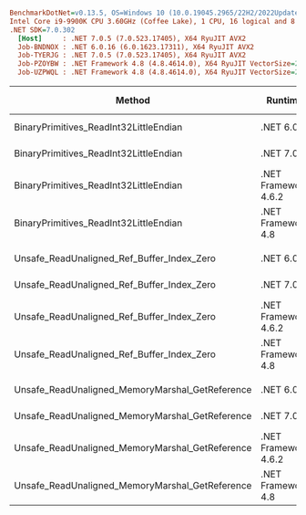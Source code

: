 ``` ini

BenchmarkDotNet=v0.13.5, OS=Windows 10 (10.0.19045.2965/22H2/2022Update)
Intel Core i9-9900K CPU 3.60GHz (Coffee Lake), 1 CPU, 16 logical and 8 physical cores
.NET SDK=7.0.302
  [Host]     : .NET 7.0.5 (7.0.523.17405), X64 RyuJIT AVX2
  Job-BNDNOX : .NET 6.0.16 (6.0.1623.17311), X64 RyuJIT AVX2
  Job-TYERJG : .NET 7.0.5 (7.0.523.17405), X64 RyuJIT AVX2
  Job-PZOYBW : .NET Framework 4.8 (4.8.4614.0), X64 RyuJIT VectorSize=256
  Job-UZPWQL : .NET Framework 4.8 (4.8.4614.0), X64 RyuJIT VectorSize=256


```
|                                          Method |              Runtime |      Mean |     Error |    StdDev |    Median | Ratio | RatioSD | Code Size | Allocated | Alloc Ratio |
|------------------------------------------------ |--------------------- |----------:|----------:|----------:|----------:|------:|--------:|----------:|----------:|------------:|
|          BinaryPrimitives_ReadInt32LittleEndian |             .NET 6.0 | 0.0255 ns | 0.0213 ns | 0.0325 ns | 0.0106 ns | 0.003 |    0.00 |      49 B |         - |          NA |
|          BinaryPrimitives_ReadInt32LittleEndian |             .NET 7.0 | 0.0044 ns | 0.0106 ns | 0.0109 ns | 0.0000 ns | 0.000 |    0.00 |      50 B |         - |          NA |
|          BinaryPrimitives_ReadInt32LittleEndian | .NET Framework 4.6.2 | 9.4310 ns | 0.2160 ns | 0.2312 ns | 9.4314 ns | 1.000 |    0.00 |     173 B |         - |          NA |
|          BinaryPrimitives_ReadInt32LittleEndian |   .NET Framework 4.8 | 9.6285 ns | 0.2170 ns | 0.2583 ns | 9.5827 ns | 1.023 |    0.03 |     173 B |         - |          NA |
|                                                 |                      |           |           |           |           |       |         |           |           |             |
|      Unsafe_ReadUnaligned_Ref_Buffer_Index_Zero |             .NET 6.0 | 0.2534 ns | 0.0262 ns | 0.0232 ns | 0.2558 ns |  3.03 |    0.99 |      31 B |         - |          NA |
|      Unsafe_ReadUnaligned_Ref_Buffer_Index_Zero |             .NET 7.0 | 0.0324 ns | 0.0237 ns | 0.0434 ns | 0.0167 ns |  0.64 |    0.44 |      28 B |         - |          NA |
|      Unsafe_ReadUnaligned_Ref_Buffer_Index_Zero | .NET Framework 4.6.2 | 0.0910 ns | 0.0290 ns | 0.0271 ns | 0.0968 ns |  1.00 |    0.00 |      31 B |         - |          NA |
|      Unsafe_ReadUnaligned_Ref_Buffer_Index_Zero |   .NET Framework 4.8 | 0.0722 ns | 0.0264 ns | 0.0403 ns | 0.0728 ns |  0.82 |    0.72 |      31 B |         - |          NA |
|                                                 |                      |           |           |           |           |       |         |           |           |             |
| Unsafe_ReadUnaligned_MemoryMarshal_GetReference |             .NET 6.0 | 0.0363 ns | 0.0224 ns | 0.0321 ns | 0.0338 ns | 0.004 |    0.00 |      23 B |         - |          NA |
| Unsafe_ReadUnaligned_MemoryMarshal_GetReference |             .NET 7.0 | 0.0346 ns | 0.0249 ns | 0.0416 ns | 0.0170 ns | 0.006 |    0.01 |      23 B |         - |          NA |
| Unsafe_ReadUnaligned_MemoryMarshal_GetReference | .NET Framework 4.6.2 | 8.1760 ns | 0.1865 ns | 0.2073 ns | 8.1631 ns | 1.000 |    0.00 |     110 B |         - |          NA |
| Unsafe_ReadUnaligned_MemoryMarshal_GetReference |   .NET Framework 4.8 | 8.0730 ns | 0.1760 ns | 0.1883 ns | 8.0839 ns | 0.987 |    0.04 |     110 B |         - |          NA |
